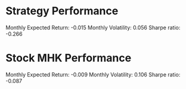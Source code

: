 # Strategy Performance
Monthly Expected Return: -0.015
Monthly Volatility: 0.056
Sharpe ratio: -0.266
# Stock MHK Performance
Monthly Expected Return: -0.009
Monthly Volatility: 0.106
Sharpe ratio: -0.087
